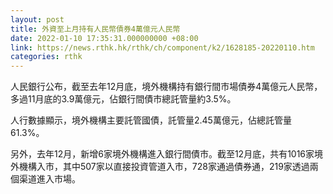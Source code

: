 ```yaml
---
layout: post
title: 外資至上月持有人民幣債券4萬億元人民幣
date: 2022-01-10 17:35:31.000000000 +08:00
link: https://news.rthk.hk/rthk/ch/component/k2/1628185-20220110.htm
categories: rthk
---
```


人民銀行公布，截至去年12月底，境外機構持有銀行間市場債券4萬億元人民幣，多過11月底的3.9萬億元，佔銀行間債市總託管量約3.5%。

人行數據顯示，境外機構主要託管國債，託管量2.45萬億元，佔總託管量61.3%。

另外，去年12月，新增6家境外機構進入銀行間債市。截至12月底，共有1016家境外機構入市，其中507家以直接投資管道入市，728家通過債券通，219家透過兩個渠道進入市場。
